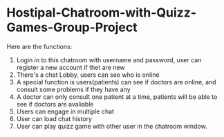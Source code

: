 # Hostipal-Chatroom-with-Quizz-Games-Group-Project
Here are the functions:
1. Login in to this chatroom with username and password, user can register a new account if thet are new
2. There's a chat Lobby, users can see who is online
3. A special function is users(patients) can see if doctors are online, and consult some problems if they have any
4. A doctor can only consult one patient at a time, patients will be able to see if doctors are avaliable
5. Users can engage in multiple chat
6. User can load chat history
7. User can play quizz game with other user in the chatroom window.
